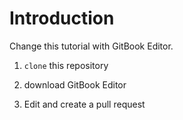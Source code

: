 # Introduction

Change this tutorial with GitBook Editor.


1. `clone` this repository

2. download GitBook Editor

3. Edit and create a pull request




